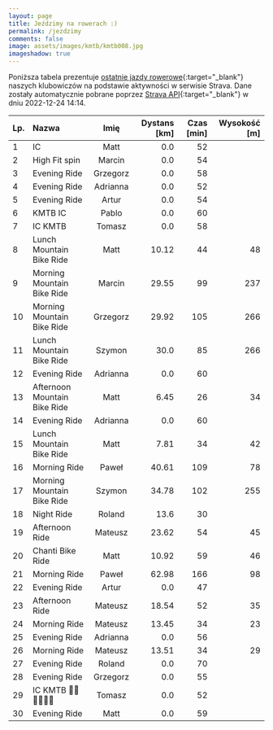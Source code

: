```yaml
---
layout: page
title: Jeździmy na rowerach :)
permalink: /jezdzimy
comments: false
image: assets/images/kmtb/kmtb008.jpg
imageshadow: true
---
```


Poniższa tabela prezentuje [ostatnie jazdy rowerowe](https://www.strava.com/clubs/336381){:target="_blank"} naszych klubowiczów na podstawie aktywności w serwisie Strava. Dane zostały automatycznie pobrane poprzez [Strava API](https://developers.strava.com/docs/reference/#api-Clubs-getClubActivitiesById){:target="_blank"} w dniu 2022-12-24 14:14.

Lp. | Nazwa | Imię | Dystans [km] | Czas [min] | Wysokość [m]
:--- | :--- | :---: | ---: | ---: | ---:
1|IC|Matt|0.0|52|
2|High Fit spin|Marcin|0.0|54|
3|Evening Ride|Grzegorz|0.0|58|
4|Evening Ride|Adrianna|0.0|52|
5|Evening Ride|Artur|0.0|54|
6|KMTB IC|Pablo|0.0|60|
7|IC KMTB|Tomasz|0.0|58|
8|Lunch Mountain Bike Ride|Matt|10.12|44|48
9|Morning Mountain Bike Ride|Marcin|29.55|99|237
10|Morning Mountain Bike Ride|Grzegorz|29.92|105|266
11|Lunch Mountain Bike Ride|Szymon|30.0|85|266
12|Evening Ride|Adrianna|0.0|60|
13|Afternoon Mountain Bike Ride|Matt|6.45|26|34
14|Evening Ride|Adrianna|0.0|60|
15|Lunch Mountain Bike Ride|Matt|7.81|34|42
16|Morning Ride|Paweł|40.61|109|78
17|Morning Mountain Bike Ride|Szymon|34.78|102|255
18|Night Ride|Roland|13.6|30|
19|Afternoon Ride|Mateusz|23.62|54|45
20|Chanti Bike Ride|Matt|10.92|59|46
21|Morning Ride|Paweł|62.98|166|98
22|Evening Ride|Artur|0.0|47|
23|Afternoon Ride|Mateusz|18.54|52|35
24|Morning Ride|Mateusz|13.45|34|23
25|Evening Ride|Adrianna|0.0|56|
26|Morning Ride|Mateusz|13.51|34|29
27|Evening Ride|Roland|0.0|70|
28|Evening Ride|Grzegorz|0.0|55|
29|IC KMTB 💪🏻💪🏻💪🏻|Tomasz|0.0|52|
30|Evening Ride|Matt|0.0|59|
